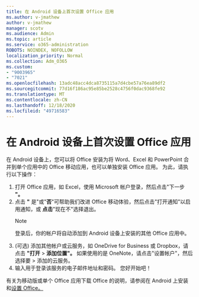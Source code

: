 ```yaml
---
title: 在 Android 设备上首次设置 Office 应用
ms.author: v-jmathew
author: v-jmathew
manager: scotv
ms.audience: Admin
ms.topic: article
ms.service: o365-administration
ROBOTS: NOINDEX, NOFOLLOW
localization_priority: Normal
ms.collection: Adm_O365
ms.custom:
- "9003965"
- "7021"
ms.openlocfilehash: 13adc48acc4dca8735115a7d4cbe57a76ea89df2
ms.sourcegitcommit: 77d16f186ac95e85be2528c4756f0dac9368fe92
ms.translationtype: MT
ms.contentlocale: zh-CN
ms.lasthandoff: 12/18/2020
ms.locfileid: "49716583"
---
```

# <a name="set-up-office-apps-for-the-first-time-on-an-android-device"></a>在 Android 设备上首次设置 Office 应用

在 Android 设备上，您可以将 Office 安装为将 Word、Excel 和 PowerPoint 合并到单个应用中的 Office 移动应用，也可以单独安装 Office 应用。 为此，请执行以下操作：

1. 打开 Office 应用，如 Excel，使用 Microsoft 帐户登录，然后点击"下一步 **"。**
2. 点击 **"** 是"或"**否**"可帮助我们改进 Office 移动体验，然后点击"打开通知"以启用通知，或 **点击**"现在不"选择退出。
    > [!NOTE]
    > 登录后，你的帐户将自动添加到 Android 设备上安装的其他 Office 应用中。
3.  (可选) 添加其他帐户或云服务，如 OneDrive for Business 或 Dropbox，请点击 **"打开**  >  **添加位置"。** 如果使用的是 OneNote，请点击"设置帐户"，然后选择要  >  添加的云服务。
4. 输入用于登录该服务的电子邮件地址和密码。 您好开始吧！

有关为移动版或单个 Office 应用下载 Office 的说明，请参阅在 Android 上安装和[设置 Office。](https://go.microsoft.com/fwlink/?linkid=2135287)
